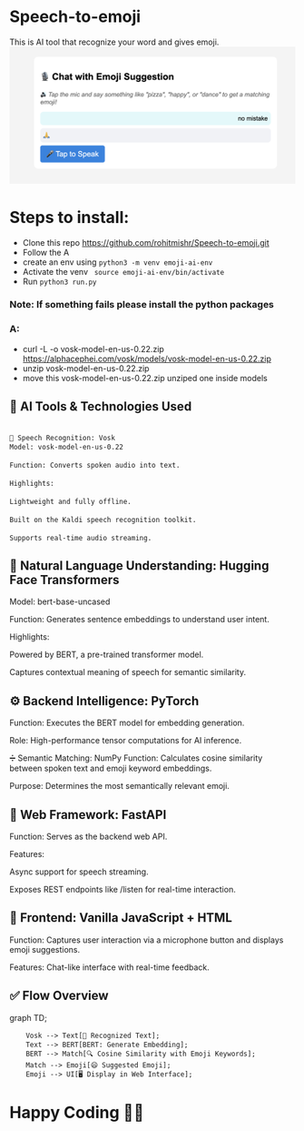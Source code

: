 # Speech-to-emoji
This is AI tool that recognize your word and gives emoji.
![alt text](image.png)




# Steps to install:
- Clone this repo https://github.com/rohitmishr/Speech-to-emoji.git
- Follow the A
- create an env using ```python3 -m venv emoji-ai-env```
- Activate the venv ``` source emoji-ai-env/bin/activate```
- Run ```python3 run.py```
### Note: If something fails please install the python packages


### A: 
- curl -L -o vosk-model-en-us-0.22.zip https://alphacephei.com/vosk/models/vosk-model-en-us-0.22.zip
- unzip vosk-model-en-us-0.22.zip
- move this vosk-model-en-us-0.22.zip unziped one inside models






## 🧠 AI Tools & Technologies Used
``` This project combines cutting-edge AI libraries for offline speech recognition and natural language understanding to suggest relevant emojis based on spoken phrases.

🎤 Speech Recognition: Vosk
Model: vosk-model-en-us-0.22

Function: Converts spoken audio into text.

Highlights:

Lightweight and fully offline.

Built on the Kaldi speech recognition toolkit.

Supports real-time audio streaming.

```

## 🧠 Natural Language Understanding: Hugging Face Transformers
Model: bert-base-uncased

Function: Generates sentence embeddings to understand user intent.

Highlights:

Powered by BERT, a pre-trained transformer model.

Captures contextual meaning of speech for semantic similarity.

## ⚙️ Backend Intelligence: PyTorch
Function: Executes the BERT model for embedding generation.

Role: High-performance tensor computations for AI inference.

➗ Semantic Matching: NumPy
Function: Calculates cosine similarity between spoken text and emoji keyword embeddings.

Purpose: Determines the most semantically relevant emoji.

## 🚀 Web Framework: FastAPI
Function: Serves as the backend web API.

Features:

Async support for speech streaming.

Exposes REST endpoints like /listen for real-time interaction.

## 💬 Frontend: Vanilla JavaScript + HTML
Function: Captures user interaction via a microphone button and displays emoji suggestions.

Features: Chat-like interface with real-time feedback.

## ✅ Flow Overview

graph TD;
```    User[🎤 User Speaks] --> Vosk[Vosk: Speech-to-Text];
    Vosk --> Text[📝 Recognized Text];
    Text --> BERT[BERT: Generate Embedding];
    BERT --> Match[🔍 Cosine Similarity with Emoji Keywords];
    Match --> Emoji[😄 Suggested Emoji];
    Emoji --> UI[🖥️ Display in Web Interface];

```





# Happy Coding 👨‍💻